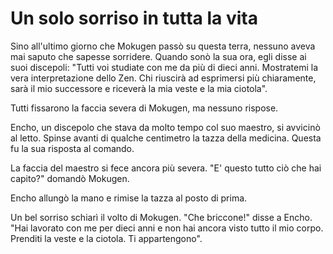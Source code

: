 # Un solo sorriso in tutta la vita

Sino all'ultimo giorno che Mokugen passò su questa terra, nessuno aveva mai saputo che sapesse sorridere. Quando sonò la sua ora, egli disse ai suoi discepoli: "Tutti voi studiate con me da più di dieci anni. Mostratemi la vera interpretazione dello Zen. Chi riuscirà ad esprimersi più chiaramente, sarà il mio successore e riceverà la mia veste e la mia ciotola".

Tutti fissarono la faccia severa di Mokugen, ma nessuno rispose.

Encho, un discepolo che stava da molto tempo col suo maestro, si avvicinò al letto. Spinse avanti di qualche centimetro la tazza della medicina. Questa fu la sua risposta al comando.

La faccia del maestro si fece ancora più severa. "E' questo tutto ciò che hai capito?" domandò Mokugen.

Encho allungò la mano e rimise la tazza al posto di prima.

Un bel sorriso schiarì il volto di Mokugen. "Che briccone!" disse a Encho. "Hai lavorato con me per dieci anni e non hai ancora visto tutto il mio corpo. Prenditi la veste e la ciotola. Ti appartengono".
